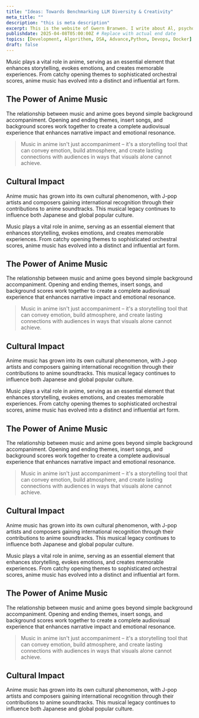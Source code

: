 ```yaml
---
title: "Ideas: Towards Benchmarking LLM Diversity & Creativity"
meta_title: ""
description: "this is meta description"
excerpt: This is the website of Gwern Branwen. I write about Al, psychology, & statistics. I am best known for my writings about Al scaling, poetry & anime neural networks, darknet markets & Bitcoin, blinded self-ex- periments, and dual n-back & spaced repetition.
publishdate: 2025-04-08T05:00:00Z # Replace with actual end date
topics: [Development, Algorithem, DSA, Advance,Python, Devops, Docker]
draft: false
---
```



Music plays a vital role in anime, serving as an essential element that enhances storytelling, evokes emotions, and creates memorable experiences. From catchy opening themes to sophisticated orchestral scores, anime music has evolved into a distinct and influential art form.

## The Power of Anime Music

The relationship between music and anime goes beyond simple background accompaniment. Opening and ending themes, insert songs, and background scores work together to create a complete audiovisual experience that enhances narrative impact and emotional resonance.

> Music in anime isn't just accompaniment – it's a storytelling tool that can convey emotion, build atmosphere, and create lasting connections with audiences in ways that visuals alone cannot achieve.

## Cultural Impact

Anime music has grown into its own cultural phenomenon, with J-pop artists and composers gaining international recognition through their contributions to anime soundtracks. This musical legacy continues to influence both Japanese and global popular culture.


Music plays a vital role in anime, serving as an essential element that enhances storytelling, evokes emotions, and creates memorable experiences. From catchy opening themes to sophisticated orchestral scores, anime music has evolved into a distinct and influential art form.

## The Power of Anime Music

The relationship between music and anime goes beyond simple background accompaniment. Opening and ending themes, insert songs, and background scores work together to create a complete audiovisual experience that enhances narrative impact and emotional resonance.

> Music in anime isn't just accompaniment – it's a storytelling tool that can convey emotion, build atmosphere, and create lasting connections with audiences in ways that visuals alone cannot achieve.

## Cultural Impact

Anime music has grown into its own cultural phenomenon, with J-pop artists and composers gaining international recognition through their contributions to anime soundtracks. This musical legacy continues to influence both Japanese and global popular culture.


Music plays a vital role in anime, serving as an essential element that enhances storytelling, evokes emotions, and creates memorable experiences. From catchy opening themes to sophisticated orchestral scores, anime music has evolved into a distinct and influential art form.

## The Power of Anime Music

The relationship between music and anime goes beyond simple background accompaniment. Opening and ending themes, insert songs, and background scores work together to create a complete audiovisual experience that enhances narrative impact and emotional resonance.

> Music in anime isn't just accompaniment – it's a storytelling tool that can convey emotion, build atmosphere, and create lasting connections with audiences in ways that visuals alone cannot achieve.

## Cultural Impact

Anime music has grown into its own cultural phenomenon, with J-pop artists and composers gaining international recognition through their contributions to anime soundtracks. This musical legacy continues to influence both Japanese and global popular culture.

Music plays a vital role in anime, serving as an essential element that enhances storytelling, evokes emotions, and creates memorable experiences. From catchy opening themes to sophisticated orchestral scores, anime music has evolved into a distinct and influential art form.

## The Power of Anime Music

The relationship between music and anime goes beyond simple background accompaniment. Opening and ending themes, insert songs, and background scores work together to create a complete audiovisual experience that enhances narrative impact and emotional resonance.

> Music in anime isn't just accompaniment – it's a storytelling tool that can convey emotion, build atmosphere, and create lasting connections with audiences in ways that visuals alone cannot achieve.

## Cultural Impact

Anime music has grown into its own cultural phenomenon, with J-pop artists and composers gaining international recognition through their contributions to anime soundtracks. This musical legacy continues to influence both Japanese and global popular culture.
